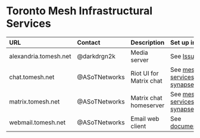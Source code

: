 Toronto Mesh Infrastructural Services
=====================================

| URL | Contact | Description | Set up instructions |
|:----|:--------|:------------|:--------------------|
| alexandria.tomesh.net | @darkdrgn2k | Media server | See [Issue #108](https://github.com/tomeshnet/documents/issues/108) |
| chat.tomesh.net | @ASoTNetworks | Riot UI for Matrix chat | See [mesh-services/matrix-synapse-riot](https://github.com/tomeshnet/mesh-services/tree/master/matrix-synapse-riot) |
| matrix.tomesh.net | @ASoTNetworks | Matrix chat homeserver | See [mesh-services/matrix-synapse-riot](https://github.com/tomeshnet/mesh-services/tree/master/matrix-synapse-riot) |
| webmail.tomesh.net | @ASoTNetworks | Email web client | See [documents/service_setup](https://github.com/tomeshnet/documents/blob/master/service_setup/email.md) |
